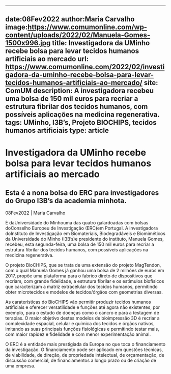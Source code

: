 
---
date:08Fev2022
author:Maria Carvalho
image:https://www.comumonline.com/wp-content/uploads/2022/02/Manuela-Gomes-1500x996.jpg
title: Investigadora da UMinho recebe bolsa para levar tecidos humanos artificiais ao mercado
url: https://www.comumonline.com/2022/02/investigadora-da-uminho-recebe-bolsa-para-levar-tecidos-humanos-artificiais-ao-mercado/
site: ComUM
description: A investigadora recebeu uma bolsa de 150 mil euros para recriar a estrutura fibrilar dos tecidos humanos, com possíveis aplicações na medicina regenerativa.
tags: UMinho, I3B’s, Projeto BIOCHIPS, tecidos humanos artificiais
type: article
---


# Investigadora da UMinho recebe bolsa para levar tecidos humanos artificiais ao mercado

## Esta é a nona bolsa do ERC para investigadores do Grupo I3B’s da academia minhota.

08Fev2022 | Maria Carvalho

É daUniversidade do Minhouma das quatro galardoadas com bolsas doConselho Europeu de Investigação (ERC)em Portugal. A investigadora doInstituto de Investigação em Biomateriais, Biodegradáveis e Biomiméticos da Universidade do Minho (I3B’s)e presidente do instituto, Manuela Gomes, recebeu, esta segunda-feira, uma bolsa de 150 mil euros para recriar a estrutura fibrilar dos tecidos humanos, com possíveis aplicações na medicina regenerativa.

O projeto BioCHIPS, que se trata de uma extensão do projeto MagTendon, com o qual Manuela Gomes já ganhou uma bolsa de 2 milhões de euros em 2017, propõe uma plataforma para o fabrico direto de dispositivos que recriam, com grande fidelidade, a estrutura fibrilar e os estímulos biofísicos que caracterizam a matriz extracelular dos tecidos humanos, permitindo obter microtecidos e modelos de tecidos/órgãos com geometrias diversas.

As caraterísticas do BioCHIPS vão permitir produzir tecidos humanos artificiais e oferecer versatilidade e funções até agora não existentes, por exemplo, para o estudo de doenças como o cancro e para a testagem de terapias. O maior objetivo destes modelos de bioimpressão 3D é recriar a complexidade espacial, celular e química dos tecidos e órgãos nativos, imitando as suas principais funções fisiológicas e permitindo testar mais, com maior rapidez e fidelidade e com menor experimentação animal.

O ERC é a entidade mais prestigiada da Europa no que toca o financiamento da investigação. O financiamento pode ser aplicado em questões técnicas, de viabilidade, de direção, de propriedade intelectual, de orçamentação, de discussão comercial, de financiamentos a longo prazo ou de criação de uma empresa.

